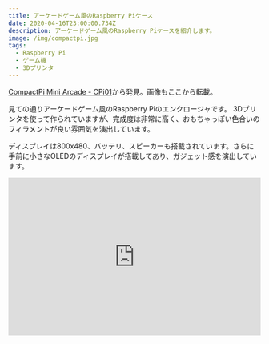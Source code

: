```yaml
---
title: アーケードゲーム風のRaspberry Piケース
date: 2020-04-16T23:00:00.734Z
description: アーケードゲーム風のRaspberry Piケースを紹介します。
image: /img/compactpi.jpg
tags:
  - Raspberry Pi
  - ゲーム機
  - 3Dプリンタ
---
```

[CompactPi Mini Arcade - CPi01](https://www.tindie.com/products/kumodot/compactpi-mini-arcade-cpi01/)から発見。画像もここから転載。

見ての通りアーケードゲーム風のRaspberry Piのエンクロージャです。
3Dプリンタを使って作られていますが、完成度は非常に高く、おもちゃっぽい色合いのフィラメントが良い雰囲気を演出しています。

ディスプレイは800x480、バッテリ、スピーカーも搭載されています。さらに手前に小さなOLEDのディスプレイが搭載してあり、ガジェット感を演出しています。

<iframe width="100%" height="315" src="https://www.youtube.com/embed/y_lF4JtFcwE" frameborder="0" allow="accelerometer; autoplay; encrypted-media; gyroscope; picture-in-picture" allowfullscreen></iframe>
